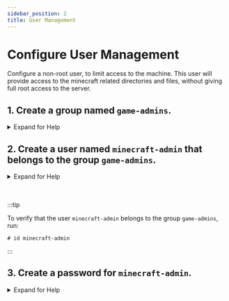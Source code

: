 ```yaml
---
sidebar_position: 2
title: User Management
---
```

# Configure User Management 

Configure a non-root user, to limit access to the machine. This user will provide access to the minecraft related directories and files, without giving full root access to the server.

## 1. Create a group named `game-admins`.

<details>
  <summary> Expand for Help </summary>

Run the following command to create a group named `game-admins`
```
# groupadd game-admins
```
See `man groupadd` and `groupadd --help` to view additional options.

</details>

## 2. Create a user named `minecraft-admin` that belongs to the group `game-admins`.

<details>
  <summary> Expand for Help </summary>

Run the following command to create a user named `minecraft-admin`, and simultaneously add it to the group named `game-admins`.
```
# useradd -g game-admins minecraft-admin
```

See `man useradd` and `useradd --help` to view additional options.

</details>
<br></br>

:::tip

To verify that the user `minecraft-admin` belongs to the group `game-admins`, run:

```
# id minecraft-admin
```

:::

## 3. Create a password for `minecraft-admin`.

<details markdown="1"><summary>Expand for Help</summary>

```
# passwd minecraft-admin
```
</details>
<br></br>